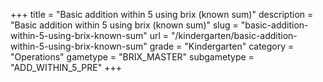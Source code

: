 +++
title = "Basic addition within 5 using brix (known sum)"
description = "Basic addition within 5 using brix (known sum)"
slug = "basic-addition-within-5-using-brix-known-sum"
url = "/kindergarten/basic-addition-within-5-using-brix-known-sum"
grade = "Kindergarten"
category = "Operations"
gametype = "BRIX_MASTER"
subgametype = "ADD_WITHIN_5_PRE"
+++